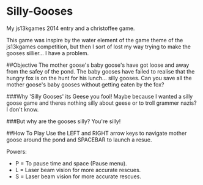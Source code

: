 Silly-Gooses
==================
My js13kgames 2014 entry and a christoffee game.

This game was inspire by the water element of the game theme of the js13kgames competition, but then I sort of lost my way trying to make the gooses sillier... I have a problem. 

##Objective
The mother goose's baby goose's have got loose and away from the safey of the pond. The baby gooses have failed to realise that the hungry fox is on the hunt for his lunch... silly gooses. Can you save all the mother goose's baby gooses without getting eaten by the fox? 

###Why 'Silly Gooses' its Geese you fool!
Maybe because I wanted a silly goose game and theres nothing silly about geese or to troll grammer nazis? I don't know.

###But why are the gooses silly?
You're silly!

##How To Play
Use the LEFT and RIGHT arrow keys to navigate mother goose around the pond and SPACEBAR to launch a resue. 

Powers:
<ul>
<li>P = To pause time and space (Pause menu).</li>
<li>L = Laser beam vision for more accurate rescues.</li>
<li>S = Laser beam vision for more accurate rescues.</li>
</ul>
